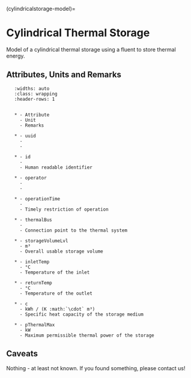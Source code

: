(cylindricalstorage-model)=

# Cylindrical Thermal Storage

Model of a cylindrical thermal storage using a fluent to store thermal energy.

## Attributes, Units and Remarks

```{list-table}
   :widths: auto
   :class: wrapping
   :header-rows: 1


   * - Attribute
     - Unit
     - Remarks

   * - uuid
     -
     -

   * - id
     -
     - Human readable identifier

   * - operator
     -
     -

   * - operationTime
     -
     - Timely restriction of operation

   * - thermalBus
     -
     - Connection point to the thermal system

   * - storageVolumeLvl
     - m³
     - Overall usable storage volume

   * - inletTemp
     - °C
     - Temperature of the inlet

   * - returnTemp
     - °C
     - Temperature of the outlet

   * - c
     - kWh / (K :math:`\cdot` m³)
     - Specific heat capacity of the storage medium
     
   * - pThermalMax
     - kW
     - Maximum permissible thermal power of the storage

```

## Caveats

Nothing - at least not known.
If you found something, please contact us!

